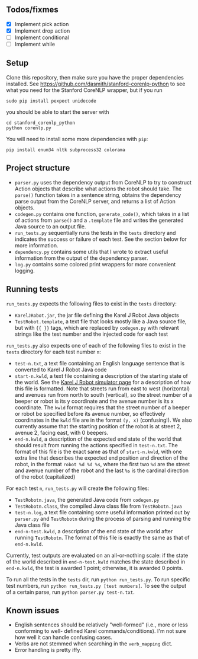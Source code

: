 ## Todos/fixmes
- [x] Implement pick action
- [x] Implement drop action
- [ ] Implement conditional
- [ ] Implement while

## Setup
Clone this repository, then make sure you have the proper dependencies installed. See
https://github.com/dasmith/stanford-corenlp-python to see what you need for the Stanford CoreNLP
wrapper, but if you run
```
sudo pip install pexpect unidecode
```

you should be able to start the server with
```
cd stanford_corenlp_python
python corenlp.py
```

You will need to install some more dependencies with `pip`:
```
pip install enum34 nltk subprocess32 colorama
```

## Project structure
- `parser.py` uses the dependency output from CoreNLP to try to construct Action objects that
  describe what actions the robot should take. The `parse()` function takes in a sentence string,
  obtains the dependency parse output from the CoreNLP server, and returns a list of Action
  objects.
- `codegen.py` contains one function, `generate_code()`, which takes in a list of actions from
  `parse()` and a `.template` file and writes the generated Java source to an output file.
- `run_tests.py` sequentially runs the tests in the `tests` directory and indicates the success or
  failure of each test. See the section below for more information.
- `dependency.py` contains some utils that I wrote to extract useful information from the output of
  the dependency parser.
- `log.py` contains some colored print wrappers for more convenient logging.

## Running tests
`run_tests.py` expects the following files to exist in the `tests` directory:
- `KarelJRobot.jar`, the jar file defining the Karel J Robot Java objects
- `TestRobot.template`, a text file that looks mostly like a Java source file, but with `{{ }}`
  tags, which are replaced by `codegen.py` with relevant strings like the test number and the
  injected code for each test

`run_tests.py` also expects one of each of the following files to exist in the `tests` directory
for each test number `n`:
- `test-n.txt`, a text file containing an English language sentence that is converted to Karel J
  Robot Java code
- `start-n.kwld`, a text file containing a description of the starting state of the world. See the
  [Karel J Robot simulator page](https://csis.pace.edu/~bergin/KarelJava2ed/karelexperimental.html)
  for a description of how this file is formatted. Note that streets run from east to west
  (horizontal) and avenues run from north to south (vertical), so the street number of a beeper or
  robot is its y coordinate and the avenue number is its x coordinate. The `kwld` format requires
  that the street number of a beeper or robot be specified before its avenue number, so effectively
  coordinates in the `kwld` file are in the format `(y, x)` (confusing!). We also currently assume
  that the starting position of the robot is at street 2, avenue 2, facing east, with 0 beepers.
- `end-n.kwld`, a description of the expected end state of the world that should result from
  running the actions specified in `test-n.txt`. The format of this file is the exact same as that
  of `start-n.kwld`, with one extra line that describes the expected end position and direction of
  the robot, in the format `robot %d %d %s`, where the first two `%d` are the street and avenue
  number of the robot and the last `%s` is the cardinal direction of the robot (capitalized)

For each test `n`, `run_tests.py` will create the following files:
- `TestRobotn.java`, the generated Java code from `codegen.py`
- `TestRobotn.class`, the compiled Java class file from `TestRobotn.java`
- `test-n.log`, a text file containing some useful information printed out by `parser.py` and
  `TestRobotn` during the process of parsing and running the Java class file
- `end-n-test.kwld`, a description of the end state of the world after running `TestRobotn`. The
  format of this file is exactly the same as that of `end-n.kwld`.

Currently, test outputs are evaluated on an all-or-nothing scale: if the state of the world
described in `end-n-test.kwld` matches the state described in `end-n.kwld`, the test is awarded 1
point; otherwise, it is awarded 0 points.

To run all the tests in the `tests` dir, run `python run_tests.py`. To run specific test numbers,
run `python run_tests.py [test numbers]`. To see the output of a certain parse, run `python
parser.py test-n.txt`.

## Known issues
- English sentences should be relatively "well-formed" (i.e., more or less conforming to well-
  defined Karel commands/conditions). I'm not sure how well it can handle confusing cases.
- Verbs are not stemmed when searching in the `verb_mapping` dict.
- Error handling is pretty iffy.
